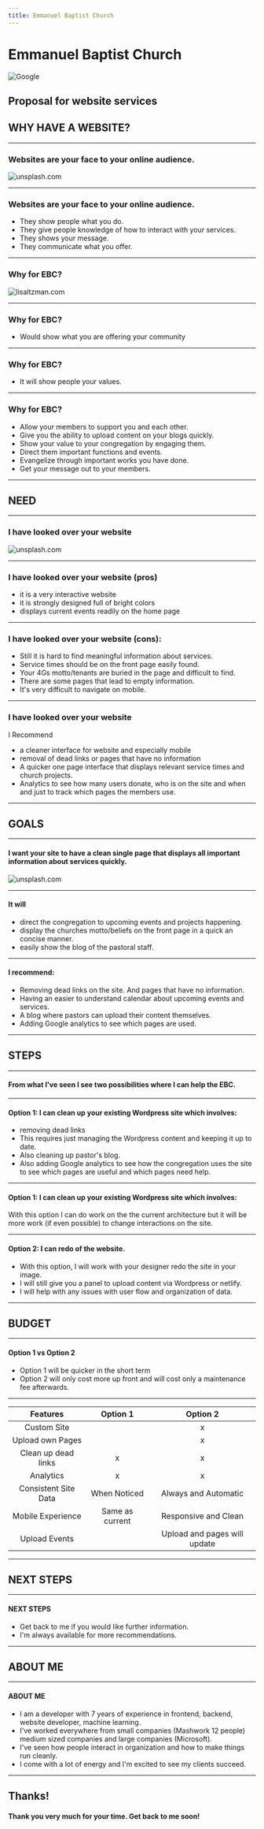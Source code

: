 ```yaml
---
title: Emmanuel Baptist Church
---
```


# Emmanuel Baptist Church

![Google](https://upload.wikimedia.org/wikipedia/commons/thumb/d/de/Emmanuel_Baptist_SE_sun_jeh.jpg/1200px-Emmanuel_Baptist_SE_sun_jeh.jpg)

Proposal for website services
---

## WHY HAVE A WEBSITE?

---

### Websites are your face to your online audience.

![unsplash.com](https://images.pexels.com/photos/374016/pexels-photo-374016.jpeg?auto=compress&cs=tinysrgb&dpr=2&h=750&w=1260)

---

### Websites are your face to your online audience.

- They show people what you do.
- They give people knowledge of how to interact with your services.
- They shows your message.
- They communicate what you offer.

---

### Why for EBC?
![lisaltzman.com](http://www.lisaltzman.com/wp-content/uploads/2011/06/LSA-P-EmBaptist-mainpic-071511.jpg)

---

### Why for EBC?

- Would show what you are offering your community

---

### Why for EBC?

- It will show people your values.

---

### Why for EBC?

- Allow your members to support you and each other.
- Give you the ability to upload content on your blogs quickly.
- Show your value to your congregation by engaging them.
- Direct them important functions and events.
- Evangelize through important works you have done.
- Get your message out to your members.

---

## NEED

---

### I have looked over your website

![unsplash.com](https://images.unsplash.com/photo-1516382799247-87df95d790b7?ixlib=rb-1.2.1&ixid=eyJhcHBfaWQiOjEyMDd9&auto=format&fit=crop&w=1053&q=80)

---

### I have looked over your website (pros)

- it is a very interactive website
- it is strongly designed full of bright colors
- displays current events readily on the home page

---

### I have looked over your website (cons):

- Still it is hard to find meaningful information about services.
- Service times should be on the front page easily found.
- Your 4Gs motto/tenants are buried in the page and difficult to find.
- There are some pages that lead to empty information.
- It's very difficult to navigate on mobile.

---

### I have looked over your website

I Recommend

- a cleaner interface for website and especially mobile
- removal of dead links or pages that have no information
- A quicker one page interface that displays relevant service times and church projects.
- Analytics to see how many users donate, who is on the site and when and just to track which pages the members use.

---

## GOALS

---

#### I want your site to have a clean single page that displays all important information about services quickly.

![unsplash.com](https://as1.ftcdn.net/jpg/00/69/02/14/500_F_69021405_4N6x5rfqo85wlky09HyaeAm9xDr5aklV.jpg)

---

#### It will

- direct the congregation to upcoming events and projects happening.
- display the churches motto/beliefs on the front page in a quick an concise manner.
- easily show the blog of the pastoral staff.

---

#### I recommend: 

- Removing dead links on the site.  And pages that have no information.
- Having an easier to understand calendar about upcoming events and services.
- A blog where pastors can upload their content themselves.  
- Adding Google analytics to see which pages are used.

---

## STEPS

---

#### From what I've seen I see two possibilities where I can help the EBC.

---

#### Option 1: I can clean up your existing Wordpress site which involves:

- removing dead links
- This requires just managing the Wordpress content and keeping it up to date.  
- Also cleaning up pastor's blog.
- Also adding Google analytics to see how the congregation uses the site to see which pages are useful and which pages need help.    

---

#### Option 1: I can clean up your existing Wordpress site which involves:

With this option I can do work on the the current architecture but it will be more work (if even possible) to change interactions on the site.

---

#### Option 2: I can redo of the website.

- With this option, I will work with your designer redo the site in your image.
- I will still give you a panel to upload content via Wordpress or netlify.
- I will help with any issues with user flow and organization of data.

---

## BUDGET

---

#### Option 1 vs Option 2

- Option 1 will be quicker in the short term
- Option 2 will only cost more up front and will cost only a maintenance fee afterwards.  

---

| Features             | Option 1        | Option 2                     |
| :------------------: |:---------------:| :---------------------------:|
| Custom Site          |                 |               x              |
| Upload own Pages     |                 |               x              |
| Clean up dead links  |       x         |               x              |
| Analytics            |       x         |               x              |
| Consistent Site Data |   When Noticed  |      Always and Automatic    |
| Mobile Experience    | Same as current |      Responsive and Clean    |
| Upload Events        |                 | Upload and pages will update |

---

## NEXT STEPS

---

#### NEXT STEPS

- Get back to me if you would like further information.
- I'm always available for more recommendations.

---

## ABOUT ME

---

#### ABOUT ME

- I am a developer with 7 years of experience in frontend, backend, website developer, machine learning.
- I've worked everywhere from small companies (Mashwork 12 people) medium sized companies and large companies (Microsoft).
- I've seen how people interact in organization and how to make things run cleanly.
- I come with a lot of energy and I'm excited to see my clients succeed.

---

## Thanks!

#### Thank you very much for your time.  Get back to me soon!
